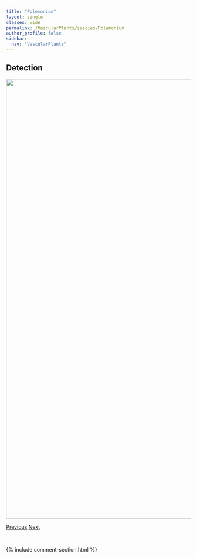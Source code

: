 ```yaml
---
title: "Polemonium"
layout: single
classes: wide
permalink: /VascularPlants/species/Polemonium
author_profile: false
sidebar:
  nav: "VascularPlants"
---
```


<h2>Detection</h2>

<a href="https://drive.google.com/uc?export=view&id=1FPt8xbU4goAV9Sn4O3_dnIup5L-_TAKj">
<img src="https://drive.google.com/uc?export=view&id=1FPt8xbU4goAV9Sn4O3_dnIup5L-_TAKj" height = "1200" width = "800">
</a>


<a href="/DevelopmentWebsite/VascularPlants/species/Poaceae" class="pagination--pager" title="Poaceae">Previous</a> <a href="/DevelopmentWebsite/VascularPlants/species/PolemoniumAcutiflorum" class="pagination--pager" title="Polemonium acutiflorum">Next</a>

<p>&nbsp;</p>

{% include comment-section.html %}
